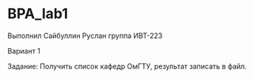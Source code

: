 # BPA_lab1
Выполнил Сайбуллин Руслан группа ИВТ-223

Вариант 1

Задание: Получить список кафедр ОмГТУ, результат записать в файл.
